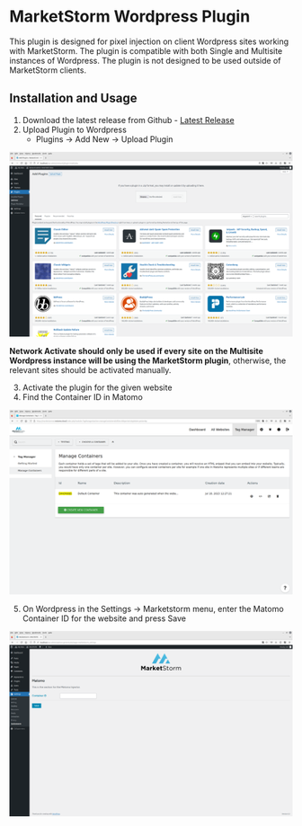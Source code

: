 # MarketStorm Wordpress Plugin

This plugin is designed for pixel injection on client Wordpress sites working with MarketStorm. The plugin is compatible with both Single and Multisite instances of Wordpress. The plugin is not designed to be used outside of MarketStorm clients.

## Installation and Usage

1) Download the latest release from Github - [Latest Release](https://github.com/marketstorm-ai/wordpress-plugin/releases/latest)
2) Upload Plugin to Wordpress
   - Plugins -> Add New -> Upload Plugin

![Wordpress Plugin Upload](/docs/wordpress_upload.png)

**Network Activate should only be used if every site on the Multisite Wordpress instance will be using the MarketStorm plugin**, otherwise, the relevant sites should be activated manually.

3) Activate the plugin for the given website
4) Find the Container ID in Matomo

![Matomo Container ID](/docs/container_id.png)

5) On Wordpress in the Settings -> Marketstorm menu, enter the Matomo Container ID for the website and press Save

![Wordpress Settings](/docs/wordpress_settings.png)
